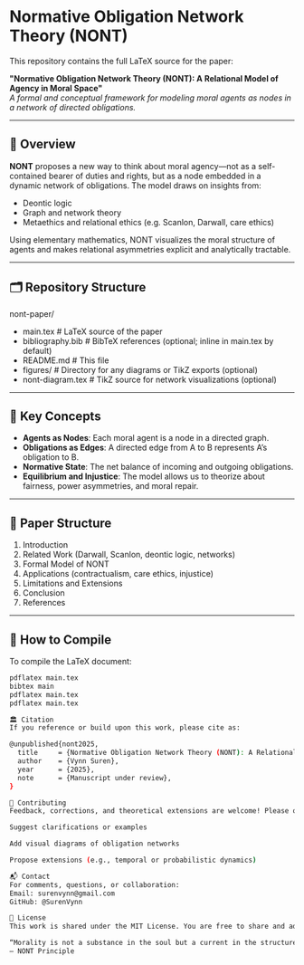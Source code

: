 # Normative Obligation Network Theory (NONT)

This repository contains the full LaTeX source for the paper:

**"Normative Obligation Network Theory (NONT): A Relational Model of Agency in Moral Space"**  
_A formal and conceptual framework for modeling moral agents as nodes in a network of directed obligations._

---

## 📖 Overview

**NONT** proposes a new way to think about moral agency—not as a self-contained bearer of duties and rights, but as a node embedded in a dynamic network of obligations. The model draws on insights from:

- Deontic logic
- Graph and network theory
- Metaethics and relational ethics (e.g. Scanlon, Darwall, care ethics)

Using elementary mathematics, NONT visualizes the moral structure of agents and makes relational asymmetries explicit and analytically tractable.

---

## 🗂️ Repository Structure
nont-paper/
- main.tex # LaTeX source of the paper
- bibliography.bib # BibTeX references (optional; inline in main.tex by default)
- README.md # This file
- figures/ # Directory for any diagrams or TikZ exports (optional)
- nont-diagram.tex # TikZ source for network visualizations (optional)


---

## 🧠 Key Concepts

- **Agents as Nodes**: Each moral agent is a node in a directed graph.
- **Obligations as Edges**: A directed edge from A to B represents A’s obligation to B.
- **Normative State**: The net balance of incoming and outgoing obligations.
- **Equilibrium and Injustice**: The model allows us to theorize about fairness, power asymmetries, and moral repair.

---

## 📄 Paper Structure

1. Introduction
2. Related Work (Darwall, Scanlon, deontic logic, networks)
3. Formal Model of NONT
4. Applications (contractualism, care ethics, injustice)
5. Limitations and Extensions
6. Conclusion
7. References

---

## 🔧 How to Compile

To compile the LaTeX document:

```bash
pdflatex main.tex
bibtex main
pdflatex main.tex
pdflatex main.tex

🏛️ Citation
If you reference or build upon this work, please cite as:

@unpublished{nont2025,
  title     = {Normative Obligation Network Theory (NONT): A Relational Model of Agency in Moral Space},
  author    = {Vynn Suren},
  year      = {2025},
  note      = {Manuscript under review},
}

🤝 Contributing
Feedback, corrections, and theoretical extensions are welcome! Please open an issue or submit a pull request if you’d like to:

Suggest clarifications or examples

Add visual diagrams of obligation networks

Propose extensions (e.g., temporal or probabilistic dynamics)

📬 Contact
For comments, questions, or collaboration:
Email: surenvynn@gmail.com
GitHub: @SurenVynn

🧾 License
This work is shared under the MIT License. You are free to share and adapt the material with attribution.

“Morality is not a substance in the soul but a current in the structure.”
— NONT Principle
